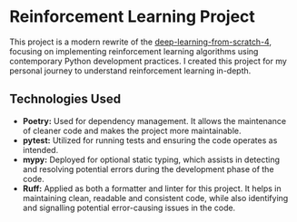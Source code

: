 # Reinforcement Learning Project

This project is a modern rewrite of
the [deep-learning-from-scratch-4](https://github.com/oreilly-japan/deep-learning-from-scratch-4), focusing on
implementing reinforcement learning algorithms using contemporary Python development practices. I created this project
for my personal journey to understand reinforcement learning in-depth.

## Technologies Used

- **Poetry:** Used for dependency management. It allows the maintenance of cleaner code and makes the project more
  maintainable.
- **pytest:** Utilized for running tests and ensuring the code operates as intended.
- **mypy:** Deployed for optional static typing, which assists in detecting and resolving potential errors during the
  development phase of the code.
- **Ruff:** Applied as both a formatter and linter for this project. It helps in maintaining clean, readable and
  consistent code, while also identifying and signalling potential error-causing issues in the code.
